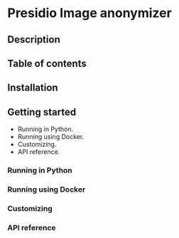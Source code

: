 # Presidio Image anonymizer

## Description

## Table of contents


## Installation

## Getting started

- Running in Python.
- Running using Docker.
- Customizing.
- API reference.

### Running in Python

### Running using Docker

### Customizing

### API reference

